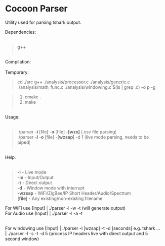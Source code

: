 # Cocoon Parser

Utility used for parsing tshark output. <br>

Dependencies:<br><br>

> g++ <br><br>

Compilation:<br><br>
Temporary:<br>
> cd ./src
> g++ ./analysis/processor.c ./analysis/generic.c ./analysis/math_func.c ./analysis/windowing.c $(ls | grep .c) -o p -g


> 1. cmake .<br>
> 2. make <br><br>

Usage:<br><br>

> ./parser -**i** [file] -**o** [file] -**[wzs]**		(.csv file parsing) <br>
> ./parser -**l** -**o** [file] -**[wzsap]** -d 1		(live mode parsing, needs to be piped)<br><br>


Help:<br><br>

> **-l** - Live mode<br>
> **-io** - Input/Output<br>
> **-t** - Direct output<br>
> **-d** - Window mode with interrupt<br>
> **-wzsap** - WiFi/ZigBee/IP Short Header/Audio/Spectrum<br>
> **[file]** - Any existing/non-existing filename <br>


For WiFi use [Input]	| ./parser -l -w -t (will generate output)<br>
For Audio use [Input]	| ./parser -l -a -t <br>
<br>

For windowing use [Input] | ./parser -l [wzsap] -t -d [seconds] e.g. tshark ... | ./parser -l -s -t -d 5 (process IP headers live with direct output and 5 second window)<br>

